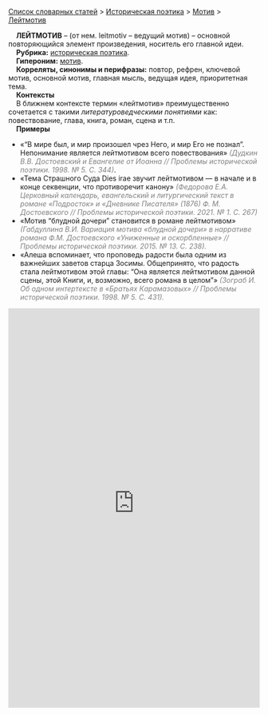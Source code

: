 <style>
st { color: Gray;
  font-style: italic;}
</style>

[Список словарных статей](https://thesaurus-dostoevsky.github.io/Thesaurus/) > [Историческая поэтика](histpoe.md) > [Мотив](мотив.md) > [Лейтмотив](лейтмотив.md) 

&nbsp;&nbsp;&nbsp;&nbsp;**ЛЕЙТМОТИВ** – (от нем. leitmotiv – ведущий мотив) – основной повторяющийся элемент произведения, носитель его главной идеи.  
&nbsp;&nbsp;&nbsp;&nbsp;**Рубрика:** [историческая поэтика](histpoe.md).  
&nbsp;&nbsp;&nbsp;&nbsp;**Гипероним:** [мотив](мотив.md).  
&nbsp;&nbsp;&nbsp;&nbsp;**Корреляты, синонимы и перифразы:** повтор, рефрен, ключевой мотив, основной мотив, главная мысль, ведущая идея, приоритетная тема.  
&nbsp;&nbsp;&nbsp;&nbsp;**Контексты**  
&nbsp;&nbsp;&nbsp;&nbsp;В ближнем контексте термин «лейтмотив» преимущественно  сочетается с такими *литературоведческими понятиями* как: повествование, глава, книга,  роман, сцена и т.п.  <br>
&nbsp;&nbsp;&nbsp;&nbsp;**Примеры**  
* «“В мире был, и мир произошел чрез Него, и мир Его не познал”. Непонимание является лейтмотивом всего повествования» <st>(Дудкин В.В. Достоевский и Евангелие от Иоанна  // Проблемы исторической поэтики. 1998. № 5. С. 344)</st>.
* «Тема Страшного Суда Dies irae звучит лейтмотивом — в начале и в конце секвенции, что противоречит канону» <st>(Федорова Е.А. Церковный календарь, евангельский и литургический текст в романе «Подросток» и «Дневнике Писателя» (1876) Ф. М. Достоевского  // Проблемы исторической поэтики. 2021. № 1. С. 267)</st>
* «Мотив “блудной дочери” становится в романе лейтмотивом» <st>(Габдуллина В.И. Вариация мотива «блудной дочери» в нарративе романа Ф.М. Достоевского «Униженные и оскорбленные» // Проблемы исторической поэтики. 2015. № 13. С. 238).</st>
* «Алеша вспоминает, что проповедь радости была одним из важнейших заветов старца Зосимы. Общепринято, что радость стала лейтмотивом этой главы: “Она является лейтмотивом данной сцены, этой Книги, и, возможно, всего  романа в целом”» <st>(Зограб И. Об одном интертексте в «Братьях Карамазовых» // Проблемы исторической поэтики. 1998. № 5. С. 431).</st>
  

<iframe src="https://thesaurus-dostoevsky.github.io/nk/лейтмотив.html" style="border:0px;width:100%;height:800px" allowfullscreen="true" webkitallowfullscreen="true" mozallowfullscreen="true">
